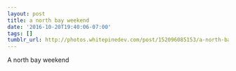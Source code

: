 ```yaml
---
layout: post
title: a north bay weekend
date: '2016-10-20T19:40:06-07:00'
tags: []
tumblr_url: http://photos.whitepinedev.com/post/152096085153/a-north-bay-weekend
---
```

A north bay weekend
